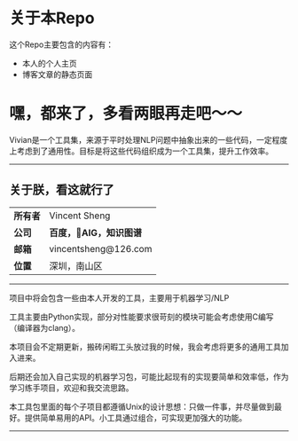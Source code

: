 # 关于本Repo

这个Repo主要包含的内容有：
* 本人的个人主页
* 博客文章的静态页面

# 嘿，都来了，多看两眼再走吧～～


Vivian是一个工具集，来源于平时处理NLP问题中抽象出来的一些代码，一定程度上考虑到了通用性。目标是将这些代码组织成为一个工具集，提升工作效率。

**********

## 关于朕，看这就行了
<table>
    <tr>
        <td><b>所有者</b></td>
        <td>Vincent Sheng</td>
    </tr>
    <tr>
        <td><b>公司</b></td>
        <td><b>百度，AIG，知识图谱</td>
    </tr>
    <tr>
        <td><b>邮箱</b></td>
        <td>vincentsheng@126.com</td>
    </tr>
    <tr>
        <td><b>位置</b></td>
        <td>深圳，南山区</td>
    </tr>
</table>


**************


项目中将会包含一些由本人开发的工具，主要用于机器学习/NLP

工具主要由Python实现，部分对性能要求很苛刻的模块可能会考虑使用C编写（编译器为clang）。

本项目会不定期更新，搬砖闲暇工头放过我的时候，我会考虑将更多的通用工具加入进来。

后期还会加入自己实现的机器学习包，可能比起现有的实现要简单和效率低，作为学习练手项目，欢迎和我交流思路。

本工具包里面的每个子项目都遵循Unix的设计思想：只做一件事，并尽量做到最好。提供简单易用的API。小工具通过组合，可实现更加强大的功能。

**********



